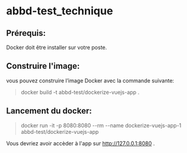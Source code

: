 # abbd-test_technique

## Prérequis:
Docker doit être installer sur votre poste.

## Construire l'image:
vous pouvez construire l’image Docker avec la commande suivante:

>docker build -t abbd-test/dockerize-vuejs-app .

## Lancement du docker:

>docker run -it -p 8080:8080 --rm --name dockerize-vuejs-app-1 abbd-test/dockerize-vuejs-app

Vous devriez avoir accèder à l'app sur <a name="localhost">http://127.0.0.1:8080 </a>.